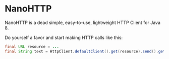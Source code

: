 NanoHTTP
========

NanoHTTP is a dead simple, easy-to-use, lightweight HTTP Client for Java 8.

Do yourself a favor and start making HTTP calls like this:

```java
final URL resource = ...
final String text = HttpClient.defaultClient().get(resource).send().getBody().asString();
```
